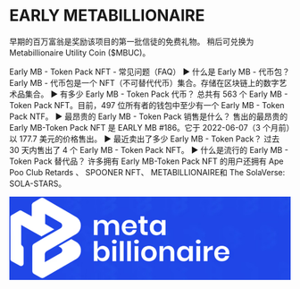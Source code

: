 # EARLY METABILLIONAIRE

早期的百万富翁是奖励该项目的第一批信徒的免费礼物。 稍后可兑换为 Metabillionaire Utility Coin ($MBUC)。

Early MB - Token Pack NFT - 常见问题（FAQ）
▶ 什么是 Early MB - 代币包？
Early MB - 代币包是一个 NFT（不可替代代币）集合。存储在区块链上的数字艺术品集合。
▶ 有多少 Early MB - Token Pack 代币？
总共有 563 个 Early MB - Token Pack NFT。目前，497 位所有者的钱包中至少有一个 Early MB - Token Pack NTF。
▶ 最昂贵的 Early MB - Token Pack 销售是什么？
售出的最昂贵的 Early MB-Token Pack NFT 是 EARLY MB #186。它于 2022-06-07（3 个月前）以 177.7 美元的价格售出。
▶ 最近卖出了多少 Early MB - Token Pack？
过去 30 天内售出了 4 个 Early MB - Token Pack NFT。
▶ 什么是流行的 Early MB - Token Pack 替代品？
许多拥有 Early MB-Token Pack NFT 的用户还拥有 Ape Poo Club Retards 、 SPOONER NFT、 METABILLIONAIRE和 The SolaVerse: SOLA-STARS。

![NFT](微信截图_20220826204009.png)


